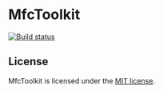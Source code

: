 ﻿# MfcToolkit

[![Build status](https://ci.appveyor.com/api/projects/status/fif7rjkbpc0mmrik/branch/master?svg=true)](https://ci.appveyor.com/project/wieslawsoltes/mfctoolkit/branch/master)

## License

MfcToolkit is licensed under the [MIT license](LICENSE.TXT).
